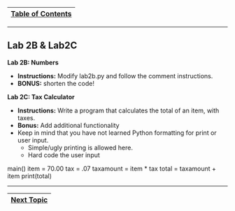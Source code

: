 |[Table of Contents](/00-Table-of-Contents.md)|
|---|

---

## Lab 2B & Lab2C


**Lab 2B: Numbers**

* **Instructions:** Modify lab2b.py and follow the comment instructions.
* **BONUS:** shorten the code!

**Lab 2C: Tax Calculator**

* **Instructions:** Write a program that calculates the total of an item, with taxes.
* **Bonus:**  Add additional functionality
* Keep in mind that you have not learned Python formatting for print or user input. 
  * Simple/ugly printing is allowed here. 
  * Hard code the user input
  
main()
item = 70.00
tax = .07
taxamount = item * tax
total = taxamount + item
print(total)

---

|[Next Topic](/02_Data_Types/03_strings.md)|
|---|
